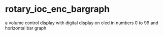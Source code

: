 # rotary_ioc_enc_bargraph
a volume control display with digital display on oled in numbers 0 to 99 and horizontal bar graph
